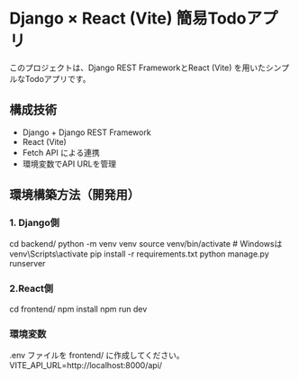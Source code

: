 # Django × React (Vite) 簡易Todoアプリ

このプロジェクトは、Django REST FrameworkとReact (Vite) を用いたシンプルなTodoアプリです。

## 構成技術

- Django + Django REST Framework
- React (Vite)
- Fetch API による連携
- 環境変数でAPI URLを管理

## 環境構築方法（開発用）

### 1. Django側

cd backend/
python -m venv venv
source venv/bin/activate  # Windowsは venv\Scripts\activate
pip install -r requirements.txt
python manage.py runserver

### 2.React側
cd frontend/
npm install
npm run dev

### 環境変数
.env ファイルを frontend/ に作成してください。
VITE_API_URL=http://localhost:8000/api/
